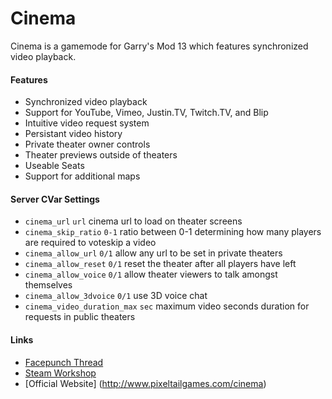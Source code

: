 Cinema
======

Cinema is a gamemode for Garry's Mod 13 which features synchronized video playback.

#### Features ####
* Synchronized video playback
* Support for YouTube, Vimeo, Justin.TV, Twitch.TV, and Blip
* Intuitive video request system
* Persistant video history
* Private theater owner controls
* Theater previews outside of theaters
* Useable Seats
* Support for additional maps

#### Server CVar Settings ####
* `cinema_url` `url` cinema url to load on theater screens
* `cinema_skip_ratio` `0-1` ratio between 0-1 determining how many players are required to voteskip a video
* `cinema_allow_url` `0/1` allow any url to be set in private theaters
* `cinema_allow_reset` `0/1` reset the theater after all players have left
* `cinema_allow_voice` `0/1` allow theater viewers to talk amongst themselves
* `cinema_allow_3dvoice` `0/1` use 3D voice chat
* `cinema_video_duration_max` `sec` maximum video seconds duration for requests in public theaters


#### Links ####
* [Facepunch Thread](http://www.facepunch.com/showthread.php?t=1237719)
* [Steam Workshop](http://steamcommunity.com/sharedfiles/filedetails/?id=118824086)
* [Official Website] (http://www.pixeltailgames.com/cinema)
